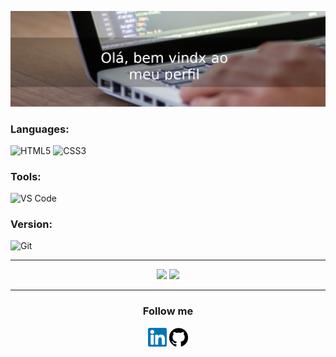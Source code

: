 ![Bem vindxs ao meu perfil!](https://github.com/ZenBrito/ZenBrito/blob/main/banner_github.png)

### Languages:

![HTML5](https://img.shields.io/static/v1?style=for-the-badge&logo=html5&message=HTML5&label=&color=E34F26&labelColor=000000)
![CSS3](https://img.shields.io/static/v1?style=for-the-badge&logo=css3&message=CSS3&label=&color=1572B6&labelColor=000000)

### Tools:
![VS Code](https://img.shields.io/static/v1?style=for-the-badge&logo=visual-studio-code&message=VS%20Code&label=&color=007ACC&labelColor=000000)

### Version:
![Git](https://img.shields.io/static/v1?style=for-the-badge&logo=git&message=Git&label=&color=F05032&labelColor=000000)

<hr>

<p align="center">    
   <img height="160em" src="https://github-readme-stats.vercel.app/api?username=zenbrito&show_icons=true&theme=dark&include_all_commits=true&count_private=true"/>
    <img height="160em" src="https://github-readme-stats.vercel.app/api/top-langs/?username=zenbrito&layout=compact&langs_count=7&theme=dark"/>
    <hr/>    
    <h3 align="center">Follow me</h3>
     <p align="center">
       <a href="https://www.linkedin.com/in/zen-s-brito-22a108204/"><img height="30" width="30" title="LinkedIn" src="https://raw.githubusercontent.com/ZenBrito/ZenBrito/main/img/linkedin.svg"/></a>
       <a href="https://github.com/ZenBrito"><img  height="30" width="30"  title="GitHub" src="https://raw.githubusercontent.com/ZenBrito/ZenBrito/main/img/github.svg"/></a>
    </p>
</p>
